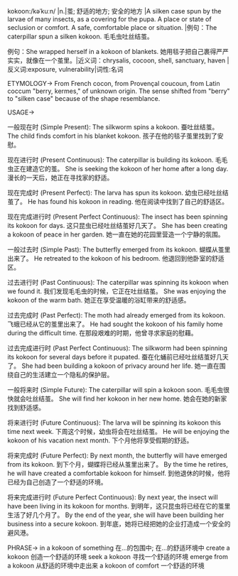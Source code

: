 kokoon:/kəˈkuːn/ |n.|茧; 舒适的地方; 安全的地方 |A silken case spun by the larvae of many insects, as a covering for the pupa. A place or state of seclusion or comfort.  A safe, comfortable place or situation. |例句：The caterpillar spun a silken kokoon. 毛毛虫吐丝结茧。

例句：She wrapped herself in a kokoon of blankets. 她用毯子把自己裹得严严实实，就像在一个茧里。|近义词：chrysalis, cocoon, shell, sanctuary, haven |反义词:exposure, vulnerability|词性:名词


ETYMOLOGY->
From French cocon, from Provençal coucoun, from Latin coccum "berry, kermes," of unknown origin.  The sense shifted from "berry" to "silken case" because of the shape resemblance.

USAGE->

一般现在时 (Simple Present):
The silkworm spins a kokoon.  蚕吐丝结茧。
The child finds comfort in his blanket kokoon. 孩子在他的毯子茧里找到了安慰。


现在进行时 (Present Continuous):
The caterpillar is building its kokoon. 毛毛虫正在建造它的茧。
She is seeking the kokoon of her home after a long day.  漫长的一天后，她正在寻找家的舒适。


现在完成时 (Present Perfect):
The larva has spun its kokoon. 幼虫已经吐丝结茧了。
He has found his kokoon in reading. 他在阅读中找到了自己的舒适区。


现在完成进行时 (Present Perfect Continuous):
The insect has been spinning its kokoon for days.  这只昆虫已经吐丝结茧好几天了。
She has been creating a kokoon of peace in her garden. 她一直在她的花园里营造一个宁静的氛围。


一般过去时 (Simple Past):
The butterfly emerged from its kokoon. 蝴蝶从茧里出来了。
He retreated to the kokoon of his bedroom. 他退回到他卧室的舒适区。


过去进行时 (Past Continuous):
The caterpillar was spinning its kokoon when we found it. 我们发现毛毛虫的时候，它正在吐丝结茧。
She was enjoying the kokoon of the warm bath. 她正在享受温暖的浴缸带来的舒适感。


过去完成时 (Past Perfect):
The moth had already emerged from its kokoon.  飞蛾已经从它的茧里出来了。
He had sought the kokoon of his family home during the difficult time. 在那段艰难的时期，他曾寻求家庭的慰藉。


过去完成进行时 (Past Perfect Continuous):
The silkworm had been spinning its kokoon for several days before it pupated. 蚕在化蛹前已经吐丝结茧好几天了。
She had been building a kokoon of privacy around her life. 她一直在围绕自己的生活建立一个隐私的保护层。


一般将来时 (Simple Future):
The caterpillar will spin a kokoon soon. 毛毛虫很快就会吐丝结茧。
She will find her kokoon in her new home. 她会在她的新家找到舒适感。


将来进行时 (Future Continuous):
The larva will be spinning its kokoon this time next week. 下周这个时候，幼虫将会在吐丝结茧。
He will be enjoying the kokoon of his vacation next month.  下个月他将享受假期的舒适。


将来完成时 (Future Perfect):
By next month, the butterfly will have emerged from its kokoon. 到下个月，蝴蝶将已经从茧里出来了。
By the time he retires, he will have created a comfortable kokoon for himself. 到他退休的时候，他将已经为自己创造了一个舒适的环境。


将来完成进行时 (Future Perfect Continuous):
By next year, the insect will have been living in its kokoon for months. 到明年，这只昆虫将已经在它的茧里生活了好几个月了。
By the end of the year, she will have been building her business into a secure kokoon. 到年底，她将已经把她的企业打造成一个安全的避风港。



PHRASE->
in a kokoon of something 在...的包围中; 在...的舒适环境中
create a kokoon 创造一个舒适的环境
seek a kokoon 寻找一个舒适的环境
emerge from a kokoon 从舒适的环境中走出来
a kokoon of comfort 一个舒适的环境
